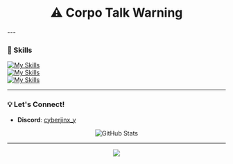 <div align="center">
  <h1>⚠️ Corpo Talk Warning</h1>
</div>
---



### 🔧 Skills 

[![My Skills](https://skillicons.dev/icons?i=bash,powershell,python&theme=dark)](https://skillicons.dev) <br>
[![My Skills](https://skillicons.dev/icons?i=git,github,debian&theme=dark)](https://skillicons.dev) <br>
[![My Skills](https://skillicons.dev/icons?i=windows,ubuntu,vscode&theme=dark)](https://skillicons.dev)

---
### 💡 Let's Connect!

- **Discord**: [cyberjinx_y](https://discord.com/)

<div align="center">
  <img src="https://github-readme-stats.vercel.app/api?username=energypop&show_icons=true&theme=radical" alt="GitHub Stats">
</div>

---
<div align="center">
    <img src="https://tenor.com/es/view/anime-cyberpunk-edgerunners-unclephuc-rebecca-gif-9958122878385643755.gif">
</div>
